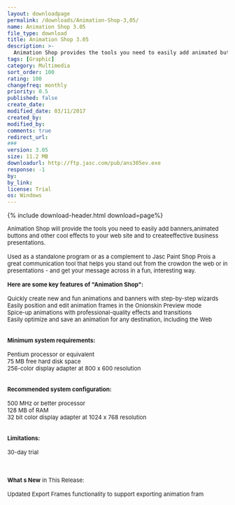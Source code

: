 ```yaml
---
layout: downloadpage
permalink: /downloads/Animation-Shop-3,05/
name: Animation Shop 3.05
file_type: download
title: Animation Shop 3.05
description: >-
  Animation Shop provides the tools you need to easily add animated buttons, banners and other cool effects to your web site
tags: [Graphic]
category: Multimedia
sort_order: 100
rating: 100
changefreq: monthly
priority: 0.5
published: false
create_date: 
modified_date: 03/11/2017
created_by: 
modified_by: 
comments: true
redirect_url: 
### 
version: 3.05
size: 11.2 MB
downloadurl: http://ftp.jasc.com/pub/ans305ev.exe
response: -1
by: 
by_link: 
license: Trial 
os: Windows
---
```


{% include download-header.html download=page%}

<p style="fix-download-text !important">
<p><font size="2">Animation Shop will provide the tools you need to easily add banners,animated buttons and other cool effects to your web site and to createeffective business presentations. <br />
<br />
Used as a standalone program or as a complement to Jasc Paint Shop Prois a great communication tool that helps you stand out from the crowdon the web or in presentations - and get your message across in a fun, interesting way.<br />
<br />
<span><strong>Here are some key features of "Animation Shop":</strong></span><br />
<br />
Quickly create new and fun animations and banners with step-by-step wizards <br />
Easily position and edit animation frames in the Onionskin Preview mode <br />
Spice-up animations with professional-quality effects and transitions <br />
Easily optimize and save an animation for any destination, including the Web <br />
<br />
<br />
<span><strong>Minimum system requirements:</strong></span><br />
<br />
Pentium processor or equivalent <br />
75 MB free hard disk space <br />
256-color display adapter at 800 x 600 resolution <br />
<br />
<br />
<span><strong>Recommended system configuration:</strong></span><br />
<br />
500 MHz or better processor <br />
128 MB of RAM <br />
32 bit color display adapter at 1024 x 768 resolution <br />
<br />
<br />
<span><strong>Limitations:</strong></span><br />
<br />
30-day trial<br />
<!-- google_ad_section_end --></font></p>
<div class="celltext_big"><br />
<br />
<font size="2"><strong>What s New</strong> in This Release:<br />
<br />
Updated Export Frames functionality to support exporting animation fram</font></div></p>
